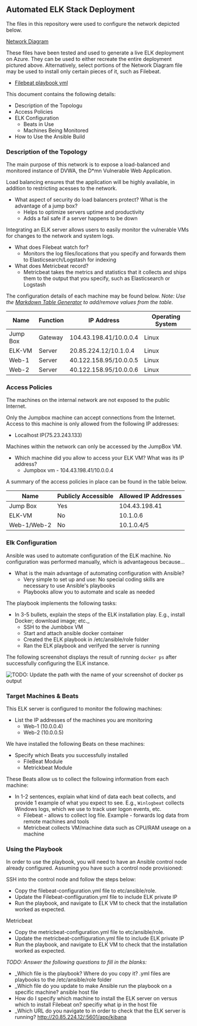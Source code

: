 ## Automated ELK Stack Deployment

The files in this repository were used to configure the network depicted below.

[Network Diagram](https://github.com/ravdeepsingh200/Cybersecurity/blob/main/Images/Ravdeep%20Singh%20Cloud%20Security%20(1).drawio)

These files have been tested and used to generate a live ELK deployment on Azure. They can be used to either recreate the entire deployment pictured above. Alternatively, select portions of the Network Diagram file may be used to install only certain pieces of it, such as Filebeat.

  - [Filebeat playbook yml](https://github.com/ravdeepsingh200/Cybersecurity/blob/main/Ansible/Filebeat_playbook.yml.txt)

This document contains the following details:
- Description of the Topologu
- Access Policies
- ELK Configuration
  - Beats in Use
  - Machines Being Monitored
- How to Use the Ansible Build


### Description of the Topology

The main purpose of this network is to expose a load-balanced and monitored instance of DVWA, the D*mn Vulnerable Web Application.

Load balancing ensures that the application will be highly available, in addition to restricting acesses to the network.
- What aspect of security do load balancers protect? What is the advantage of a jump box?
    - Helps to optimize servers uptime and productivity 
    - Adds a fail safe if a server happens to be down

Integrating an ELK server allows users to easily monitor the vulnerable VMs for changes to the network and system logs.
- What does Filebeat watch for?
    - Monitors the log files/locations that you specify and forwards them to Elasticsearch/Logstash for indexing
- What does Metricbeat record?
    - Metricbeat takes the metrics and statistics that it collects and ships them to the output that you specify, such as Elasticsearch or Logstash

The configuration details of each machine may be found below.
_Note: Use the [Markdown Table Generator](http://www.tablesgenerator.com/markdown_tables) to add/remove values from the table_.

| Name     | Function |      IP Address                  | Operating System |
|----------|----------|----------------------------------|------------------|
| Jump Box | Gateway  | 104.43.198.41/10.0.0.4           | Linux            |
| ELK-VM   | Server   | 20.85.224.12/10.1.0.4            | Linux            |
| Web-1    | Server   | 40.122.158.95/10.0.0.5           | Linux            |
| Web-2    | Server   | 40.122.158.95/10.0.0.6           | Linux            |

### Access Policies

The machines on the internal network are not exposed to the public Internet. 

Only the Jumpbox machine can accept connections from the Internet. Access to this machine is only allowed from the following IP addresses:
- Localhost IP(75.23.243.133)

Machines within the network can only be accessed by the JumpBox VM.
- Which machine did you allow to access your ELK VM? What was its IP address?
    - Jumpbox vm - 104.43.198.41/10.0.0.4 

A summary of the access policies in place can be found in the table below.

| Name         | Publicly Accessible | Allowed IP Addresses |
|--------------|---------------------|----------------------|
| Jump Box     | Yes                 | 104.43.198.41        |
| ELK-VM       | No                  | 10.1.0.6             |
| Web-1/Web-2  | No                  | 10.1.0.4/5           |

### Elk Configuration

Ansible was used to automate configuration of the ELK machine. No configuration was performed manually, which is advantageous because...
- What is the main advantage of automating configuration with Ansible?
    - Very simple to set up and use: No special coding skills are necessary to use Ansible's playbooks
    - Playbooks allow you to automate and scale as needed

The playbook implements the following tasks:
- In 3-5 bullets, explain the steps of the ELK installation play. E.g., install Docker; download image; etc._
    - SSH to the Jumbbox VM
    - Start and attach ansible docker container
    - Created the ELK playbook in /etc/ansible/role folder
    - Ran the ELK playbook and verifyed the server is running 

The following screenshot displays the result of running `docker ps` after successfully configuring the ELK instance.

![TODO: Update the path with the name of your screenshot of docker ps output](Images/docker_ps_output.png)

### Target Machines & Beats
This ELK server is configured to monitor the following machines:
- List the IP addresses of the machines you are monitoring
    - Web-1 (10.0.0.4)
    - Web-2 (10.0.0.5)
    
We have installed the following Beats on these machines:
- Specify which Beats you successfully installed
    - FileBeat Module
    - Metrickbeat Module

These Beats allow us to collect the following information from each machine:
- In 1-2 sentences, explain what kind of data each beat collects, and provide 1 example of what you expect to see. E.g., `Winlogbeat` collects Windows logs, which we use to track user logon events, etc.
    - Filebeat - allows to collect log file. Example - forwards log data from remote machines and tools
    - Metricbeat collects VM/machine data such as CPU/RAM useage on a machine

### Using the Playbook
In order to use the playbook, you will need to have an Ansible control node already configured. Assuming you have such a control node provisioned: 

SSH into the control node and follow the steps below:
- Copy the filebeat-configuration.yml file to etc/ansible/role.
- Update the Filebeat-confliguration.yml file to include ELK private IP
- Run the playbook, and navigate to ELK VM to check that the installation worked as expected.

Metricbeat
- Copy the metricbeat-configuration.yml file to etc/ansible/role.
- Update the metricbeat-confliguration.yml file to include ELK private IP
- Run the playbook, and navigate to ELK VM to check that the installation worked as expected.

_TODO: Answer the following questions to fill in the blanks:_
- _Which file is the playbook? Where do you copy it? .yml files are playbooks to the /etc/ansible/role folder
- _Which file do you update to make Ansible run the playbook on a specific machine? ansible host file
- How do I specify which machine to install the ELK server on versus which to install Filebeat on? specifiy what ip in the host file
- _Which URL do you navigate to in order to check that the ELK server is running? http://20.85.224.12/:5601/app/kibana


